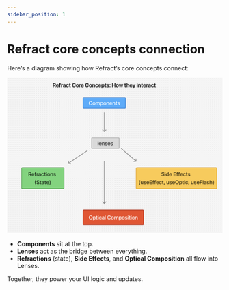 ```yaml
---
sidebar_position: 1
---
```


# Refract core concepts connection


Here’s a diagram showing how Refract’s core concepts connect:

![Refract core concepts diagram](./img/refract-diagram.png)

- **Components** sit at the top.
- **Lenses** act as the bridge between everything.
- **Refractions** (state), **Side Effects**, and **Optical Composition** all flow into Lenses.

Together, they power your UI logic and updates.